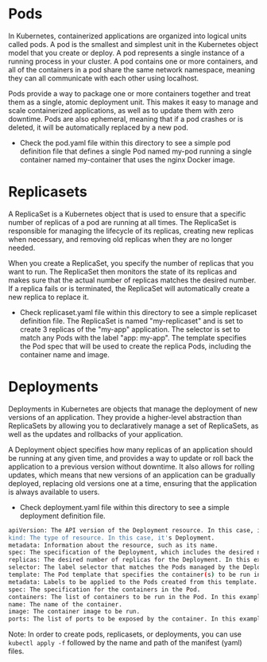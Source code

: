 # Pods

In Kubernetes, containerized applications are organized into logical units called pods. A pod is the smallest and simplest unit in the Kubernetes object model that you create or deploy.
A pod represents a single instance of a running process in your cluster. A pod contains one or more containers, and all of the containers in a pod share the same network namespace, meaning they can all communicate with each other using localhost.

Pods provide a way to package one or more containers together and treat them as a single, atomic deployment unit. This makes it easy to manage and scale containerized applications, as well as to update them with zero downtime. Pods are also ephemeral, meaning that if a pod crashes or is deleted, it will be automatically replaced by a new pod.

* Check the pod.yaml file within this directory to see a simple pod definition file that defines a single Pod named my-pod running a single container named my-container that uses the nginx Docker image. 

# Replicasets

A ReplicaSet is a Kubernetes object that is used to ensure that a specific number of replicas of a pod are running at all times. The ReplicaSet is responsible for managing the lifecycle of its replicas, creating new replicas when necessary, and removing old replicas when they are no longer needed.

When you create a ReplicaSet, you specify the number of replicas that you want to run. The ReplicaSet then monitors the state of its replicas and makes sure that the actual number of replicas matches the desired number. If a replica fails or is terminated, the ReplicaSet will automatically create a new replica to replace it.

* Check replicaset.yaml file within this directory to see a simple replicaset definition file. The ReplicaSet is named "my-replicaset" and is set to create 3 replicas of the "my-app" application. The selector is set to match any Pods with the label "app: my-app". The template specifies the Pod spec that will be used to create the replica Pods, including the container name and image. 

# Deployments

Deployments in Kubernetes are objects that manage the deployment of new versions of an application. They provide a higher-level abstraction than ReplicaSets by allowing you to declaratively manage a set of ReplicaSets, as well as the updates and rollbacks of your application.

A Deployment object specifies how many replicas of an application should be running at any given time, and provides a way to update or roll back the application to a previous version without downtime. It also allows for rolling updates, which means that new versions of an application can be gradually deployed, replacing old versions one at a time, ensuring that the application is always available to users.

* Check deployment.yaml file within this directory to see a simple deployment definition file.
```bash
apiVersion: The API version of the Deployment resource. In this case, it's apps/v1.
kind: The type of resource. In this case, it's Deployment.
metadata: Information about the resource, such as its name.
spec: The specification of the Deployment, which includes the desired number of replicas, the selector for the Pods managed by the Deployment, and the Pod template that specifies the container(s) to be run in each replica.
replicas: The desired number of replicas for the Deployment. In this example, we have specified 3 replicas.
selector: The label selector that matches the Pods managed by the Deployment. In this example, we have used the app: my-app label selector.
template: The Pod template that specifies the container(s) to be run in each replica.
metadata: Labels to be applied to the Pods created from this template.
spec: The specification for the containers in the Pod.
containers: The list of containers to be run in the Pod. In this example, we have specified only one container.
name: The name of the container.
image: The container image to be run.
ports: The list of ports to be exposed by the container. In this example, we have exposed port 80.
```

Note: In order to create pods, replicasets, or deployments, you can use `kubectl apply -f` followed by the name and path of the manifest (yaml) files.